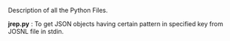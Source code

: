 Description of all the Python Files.

**jrep.py** : To get JSON objects having certain pattern in specified key from JOSNL file in stdin.
